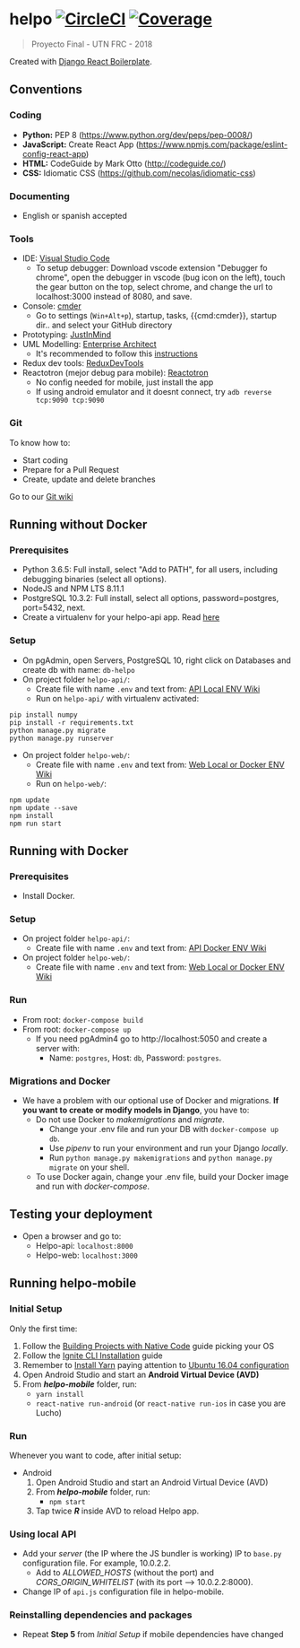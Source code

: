# helpo [![CircleCI](https://circleci.com/gh/Jumpi96/helpo.png?circle-token=:circle-token)](https://circleci.com/gh/Jumpi96/helpo.png?circle-token=:circle-token) [![Coverage](https://codecov.io/gh/jumpi96/helpo/branch/master/graph/badge.svg)](https://codecov.io/gh/jumpi96/helpo/branch/master/graph/badge.svg)

> Proyecto Final - UTN FRC - 2018

Created with [Django React Boilerplate](https://github.com/vintasoftware/django-react-boilerplate).

## Conventions
### Coding
- **Python:** PEP 8 (https://www.python.org/dev/peps/pep-0008/)
- **JavaScript:** Create React App (https://www.npmjs.com/package/eslint-config-react-app)
- **HTML:** CodeGuide by Mark Otto (http://codeguide.co/)
- **CSS:** Idiomatic CSS (https://github.com/necolas/idiomatic-css)
### Documenting
- English or spanish accepted
### Tools
- IDE: [Visual Studio Code](https://code.visualstudio.com/)
  - To setup debugger: Download vscode extension "Debugger fo chrome", open the debugger in vscode (bug icon on the left), touch the gear button on the top, select chrome, and change the url to localhost:3000 instead of 8080, and save.
- Console: [cmder](http://cmder.net/)
  - Go to settings (`Win+Alt+p`), startup, tasks, {{cmd:cmder}}, startup dir.. and select your GitHub directory
- Prototyping: [JustInMind](https://www.justinmind.com/)
- UML Modelling: [Enterprise Architect](http://www.sparxsystems.com/products/ea/) 
  - It's recommended to follow this [instructions](https://docs.google.com/document/d/1aiTtPPE9bWLdNnu2MVhimmbW6wWmoZtIJilpCCdZZQQ/edit?usp=sharing)
- Redux dev tools: [ReduxDevTools](https://chrome.google.com/webstore/detail/redux-devtools/lmhkpmbekcpmknklioeibfkpmmfibljd)
- Reactotron (mejor debug para mobile): [Reactotron](https://github.com/infinitered/reactotron)
  - No config needed for mobile, just install the app
  - If using android emulator and it doesnt connect, try `adb reverse tcp:9090 tcp:9090`
### Git
To know how to:
- Start coding
- Prepare for a Pull Request
- Create, update and delete branches

Go to our [Git wiki](https://github.com/Jumpi96/helpo/wiki/Git-hints)

## Running without Docker
### Prerequisites
- Python 3.6.5: Full install, select "Add to PATH", for all users, including debugging binaries (select all options).
- NodeJS and NPM LTS 8.11.1
- PostgreSQL 10.3.2: Full install, select all options, password=postgres, port=5432, next.
- Create a virtualenv for your helpo-api app. Read [here](https://packaging.python.org/guides/installing-using-pip-and-virtualenv/)
### Setup
- On pgAdmin, open Servers, PostgreSQL 10, right click on Databases and create db with name: `db-helpo`
- On project folder `helpo-api/`:
  - Create file with name `.env` and text from: [API Local ENV Wiki](https://github.com/Jumpi96/helpo/wiki/ENV-Files#local)
  - Run on `helpo-api/` with virtualenv activated: 
```
pip install numpy
pip install -r requirements.txt
python manage.py migrate
python manage.py runserver
```
- On project folder `helpo-web/`:
  - Create file with name `.env` and text from: [Web Local or Docker ENV Wiki](https://github.com/Jumpi96/helpo/wiki/ENV-Files#local-or-docker)
  - Run on `helpo-web/`: 
```
npm update
npm update --save
npm install
npm run start
```

## Running with Docker
### Prerequisites
- Install Docker.
### Setup
- On project folder `helpo-api/`:
  - Create file with name `.env` and text from: [API Docker ENV Wiki](https://github.com/Jumpi96/helpo/wiki/ENV-Files#docker)
- On project folder `helpo-web/`:
  - Create file with name `.env` and text from: [Web Local or Docker ENV Wiki](https://github.com/Jumpi96/helpo/wiki/ENV-Files#local-or-docker)
### Run
- From root: `docker-compose build`
- From root: `docker-compose up`
  - If you need pgAdmin4 go to http://localhost:5050 and create a server with:
    - Name: `postgres`, Host: `db`, Password: `postgres`.
### Migrations and Docker
- We have a problem with our optional use of Docker and migrations. **If you want to create or modify models in Django**, you have to:
  - Do not use Docker to *makemigrations* and *migrate*.
    - Change your .env file and run your DB with `docker-compose up db`.
    - Use *pipenv* to run your environment and run your Django *locally*.
    - Run `python manage.py makemigrations` and `python manage.py migrate` on your shell. 
  - To use Docker again, change your .env file, build your Docker image and run with *docker-compose*.
  
## Testing your deployment
- Open a browser and go to:
    - Helpo-api: `localhost:8000`
    - Helpo-web: `localhost:3000`

## Running helpo-mobile
### Initial Setup
Only the first time:
1. Follow the [Building Projects with Native Code](https://facebook.github.io/react-native/docs/getting-started.html) guide picking your OS
2. Follow the [Ignite CLI Installation](https://github.com/infinitered/ignite#arrow_down-install) guide
3. Remember to [Install Yarn](https://yarnpkg.com/lang/en/docs/install/#debian-stable) paying attention to [Ubuntu 16.04 configuration](https://nodejs.org/en/download/package-manager/#debian-and-ubuntu-based-linux-distributions)
4. Open Android Studio and start an **Android Virtual Device (AVD)**
5. From **_helpo-mobile_** folder, run:
    - `yarn install`
    - `react-native run-android` (or `react-native run-ios` in case you are Lucho)
### Run
Whenever you want to code, after initial setup:
  - Android
    1. Open Android Studio and start an Android Virtual Device (AVD)
    2. From **_helpo-mobile_** folder, run:
        - `npm start`
    3. Tap twice **_R_** inside AVD to reload Helpo app.
### Using local API
- Add your *server* (the IP where the JS bundler is working) IP to `base.py` configuration file. For example, 10.0.2.2.
  - Add to *ALLOWED_HOSTS* (without the port) and *CORS_ORIGIN_WHITELIST* (with its port --> 10.0.2.2:8000).
- Change IP of `api.js` configuration file in helpo-mobile.
### Reinstalling dependencies and packages
- Repeat **Step 5** from *Initial Setup* if mobile dependencies have changed
